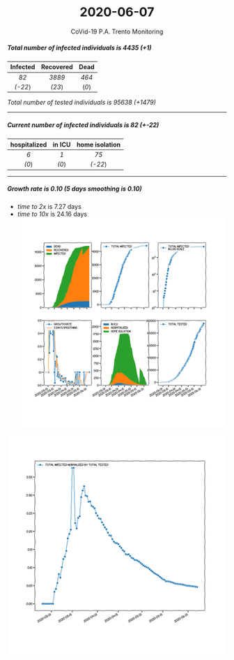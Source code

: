 <div align='center'>

# 2020-06-07
CoVid-19 P.A. Trento Monitoring
</div>

##### Total number of infected individuals is 4435 (+1)
Infected | Recovered | Dead
:---: | :---: | :---:
*82* | *3889* | *464*
*(-22*) | *(23*) | (*0*)

*Total number of tested individuals is 95638 (+1479)*
***
##### Current number of infected individuals is 82 (+-22)
hospitalized | in ICU | home isolation
:---: | :---: | :---:
*6* |*1* |*75*
*(0*) |*(0*) |*(-22*)
***
##### Growth rate is 0.10 (5 days smoothing is 0.10)
- *time to 2x* is 7.27 days
- *time to 10x* is 24.16 days
![stats][stats]

![infected_normalized][infected_normalized]

[stats]: stats_P.A.Trento.png
[infected_normalized]: infected_normalized_P.A.Trento.png
